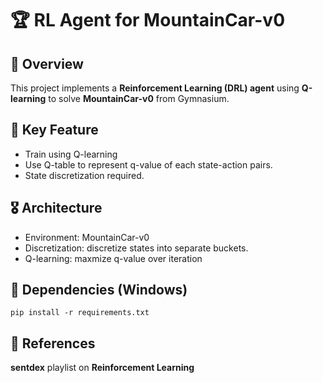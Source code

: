 # 🏆 RL Agent for MountainCar-v0

## 🎯 Overview
This project implements a **Reinforcement Learning (DRL) agent** using **Q-learning** to solve **MountainCar-v0** from Gymnasium.

## 🚀 Key Feature
- Train using Q-learning
- Use Q-table to represent q-value of each state-action pairs.
- State discretization required.

## 🎖️ Architecture
- Environment: MountainCar-v0
- Discretization: discretize states into separate buckets.
- Q-learning: maxmize q-value over iteration

## 🌹 Dependencies (Windows)
```bash=
pip install -r requirements.txt
```

## 🐼 References
**sentdex** playlist on **Reinforcement Learning**



